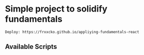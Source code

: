 # Simple project to solidify fundamentals
    Deploy: https://frxxcko.github.io/appliying-fundamentals-react
    
## Available Scripts
